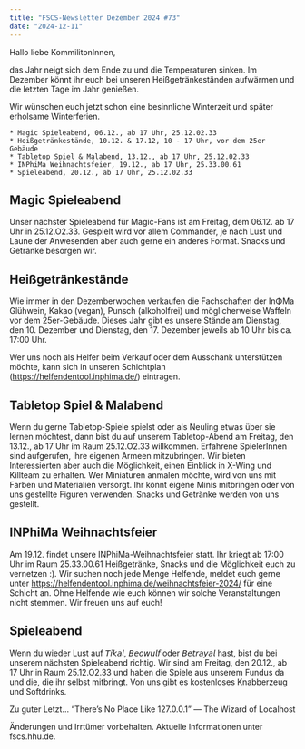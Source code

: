 ```yaml
---
title: "FSCS-Newsletter Dezember 2024 #73"
date: "2024-12-11"
---
```


Hallo liebe KommilitonInnen,

das Jahr neigt sich dem Ende zu und die Temperaturen sinken. Im Dezember könnt ihr euch bei unseren Heißgetränkeständen aufwärmen und die letzten Tage im Jahr genießen.

Wir wünschen euch jetzt schon eine besinnliche Winterzeit und später erholsame Winterferien.

    * Magic Spieleabend, 06.12., ab 17 Uhr, 25.12.02.33
    * Heißgetränkestände, 10.12. & 17.12, 10 - 17 Uhr, vor dem 25er Gebäude
    * Tabletop Spiel & Malabend, 13.12., ab 17 Uhr, 25.12.02.33
    * INPhiMa Weihnachtsfeier, 19.12., ab 17 Uhr, 25.33.00.61
    * Spieleabend, 20.12., ab 17 Uhr, 25.12.02.33 

## Magic Spieleabend
Unser nächster Spieleabend für Magic-Fans ist am Freitag, dem 06.12. ab 17 Uhr in 25.12.O2.33. Gespielt wird vor allem Commander, je nach Lust und Laune der Anwesenden aber auch gerne ein anderes Format. Snacks und Getränke besorgen wir.

## Heißgetränkestände
Wie immer in den Dezemberwochen verkaufen die Fachschaften der InΦMa Glühwein, Kakao (vegan), Punsch (alkoholfrei) und möglicherweise Waffeln vor dem 25er-Gebäude. Dieses Jahr gibt es unsere Stände am Dienstag, den 10. Dezember und Dienstag, den 17. Dezember jeweils ab 10 Uhr bis ca. 17:00 Uhr.

Wer uns noch als Helfer beim Verkauf oder dem Ausschank unterstützen möchte, kann sich in unseren Schichtplan (https://helfendentool.inphima.de/) eintragen.

## Tabletop Spiel & Malabend
Wenn du gerne Tabletop-Spiele spielst oder als Neuling etwas über sie lernen möchtest, dann bist du auf unserem Tabletop-Abend am Freitag, den 13.12., ab 17 Uhr im Raum 25.12.O2.33 willkommen. Erfahrene SpielerInnen sind aufgerufen, ihre eigenen Armeen mitzubringen. Wir bieten Interessierten aber auch die Möglichkeit, einen Einblick in X-Wing und Killteam zu erhalten. Wer Miniaturen anmalen möchte, wird von uns mit Farben und Materialien versorgt. Ihr könnt eigene Minis mitbringen oder von uns gestellte Figuren verwenden. Snacks und Getränke werden von uns gestellt.

## INPhiMa Weihnachtsfeier
Am 19.12. findet unsere INPhiMa-Weihnachtsfeier statt. Ihr kriegt ab 17:00 Uhr im Raum 25.33.00.61 Heißgetränke, Snacks und die Möglichkeit euch zu vernetzen :). Wir suchen noch jede Menge Helfende, meldet euch gerne unter https://helfendentool.inphima.de/weihnachtsfeier-2024/ für eine Schicht an. Ohne Helfende wie euch können wir solche Veranstaltungen nicht stemmen. Wir freuen uns auf euch!

## Spieleabend
Wenn du wieder Lust auf 𝘛𝘪𝘬𝘢𝘭, 𝘉𝘦𝘰𝘸𝘶𝘭𝘧 oder 𝘉𝘦𝘵𝘳𝘢𝘺𝘢𝘭 hast, bist du bei unserem nächsten Spieleabend richtig. Wir sind am Freitag, den 20.12., ab 17 Uhr in Raum 25.12.O2.33 und haben die Spiele aus unserem Fundus da und die, die ihr selbst mitbringt. Von uns gibt es kostenloses Knabberzeug und Softdrinks.

Zu guter Letzt…
“There’s No Place Like 127.0.0.1”
— The Wizard of Localhost

Änderungen und Irrtümer vorbehalten. Aktuelle Informationen unter fscs.hhu.de.
